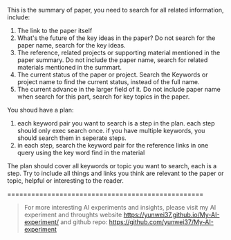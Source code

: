 This is the summary of paper, you need to search for all related information, include:

1. The link to the paper itself
2. What's the future of the key ideas in the paper? Do not search for the paper name, search for the key ideas.
2. The reference, related projects or supporting material mentioned in the paper summary. Do not include the paper name, search for related materials mentioned in the summart.
3. The current status of the paper or project. Search the Keywords or project name to find the current status, instead of the full name.
4. The current advance in the larger field of it. Do not include paper name when search for this part, search for key topics in the paper.

You shoud have a plan:

1. each keyword pair you want to search is a step in the plan. each step should only exec search once. if you have multiple keywords, you should search them in seperate steps.
2. in each step, search the keyword pair for the reference links in one query using the key word find in the material

The plan should cover all keywords or topic you want to search, each is a step. Try to include all things and links you think 
are relevant to the paper or topic, helpful or interesting to the reader.

=================================================


> For more interesting AI experiments and insights, please visit my AI experiment and throughts website <https://yunwei37.github.io/My-AI-experiment/> and github repo: <https://github.com/yunwei37/My-AI-experiment>
